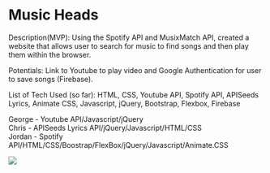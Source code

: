 

<h1>Music Heads</h1>

Description(MVP): Using the Spotify API and MusixMatch API, created a website that allows user to search for music to find songs and then play them within the browser. 

Potentials: Link to Youtube to play video and Google Authentication for user to save songs (Firebase).

List of Tech Used (so far): HTML, CSS, Youtube API, Spotify API, APISeeds Lyrics, Animate CSS, Javascript, jQuery, Bootstrap, Flexbox, Firebase
 
George - Youtube API/Javascript/jQuery<br>
Chris - APISeeds Lyrics API/jQuery/Javascript/HTML/CSS <br>
Jordan - Spotify API/HTML/CSS/Boostrap/FlexBox/jQuery/Javascript/Animate.CSS





<img src="https://i.imgur.com/F4lIwNN.png">
